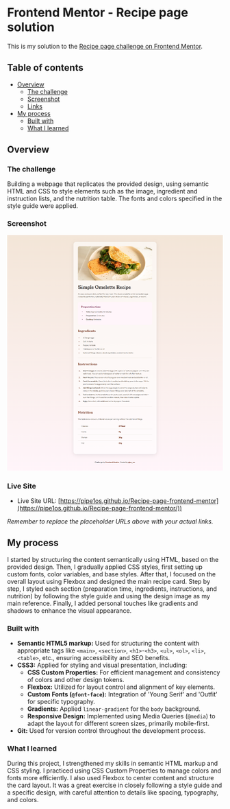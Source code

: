 # Frontend Mentor - Recipe page solution

This is my solution to the [Recipe page challenge on Frontend Mentor](https://www.frontendmentor.io/challenges/recipe-page-KiTsR8QQKm).

## Table of contents

- [Overview](#overview)
  - [The challenge](#the-challenge)
  - [Screenshot](#screenshot)
  - [Links](#links)
- [My process](#my-process)
  - [Built with](#built-with)
  - [What I learned](#what-i-learned)

## Overview

### The challenge

Building a webpage that replicates the provided design, using semantic HTML and CSS to style elements such as the image, ingredient and instruction lists, and the nutrition table. The fonts and colors specified in the style guide were applied.

### Screenshot

![](./screenshot.jpg)

### Live Site

- Live Site URL: [https://pipe1os.github.io/Recipe-page-frontend-mentor](https://pipe1os.github.io/Recipe-page-frontend-mentor/))

_Remember to replace the placeholder URLs above with your actual links._

## My process

I started by structuring the content semantically using HTML, based on the provided design. Then, I gradually applied CSS styles, first setting up custom fonts, color variables, and base styles. After that, I focused on the overall layout using Flexbox and designed the main recipe card. Step by step, I styled each section (preparation time, ingredients, instructions, and nutrition) by following the style guide and using the design image as my main reference. Finally, I added personal touches like gradients and shadows to enhance the visual appearance.

### Built with

- **Semantic HTML5 markup:** Used for structuring the content with appropriate tags like `<main>`, `<section>`, `<h1>`-`<h3>`, `<ul>`, `<ol>`, `<li>`, `<table>`, etc., ensuring accessibility and SEO benefits.
- **CSS3:** Applied for styling and visual presentation, including:
  - **CSS Custom Properties:** For efficient management and consistency of colors and other design tokens.
  - **Flexbox:** Utilized for layout control and alignment of key elements.
  - **Custom Fonts (`@font-face`):** Integration of 'Young Serif' and 'Outfit' for specific typography.
  - **Gradients:** Applied `linear-gradient` for the `body` background.
  - **Responsive Design:** Implemented using Media Queries (`@media`) to adapt the layout for different screen sizes, primarily mobile-first.
- **Git:** Used for version control throughout the development process.

### What I learned

During this project, I strengthened my skills in semantic HTML markup and CSS styling. I practiced using CSS Custom Properties to manage colors and fonts more efficiently. I also used Flexbox to center content and structure the card layout. It was a great exercise in closely following a style guide and a specific design, with careful attention to details like spacing, typography, and colors.
